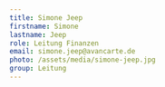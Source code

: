 ```yaml
---
title: Simone Jeep
firstname: Simone
lastname: Jeep
role: Leitung Finanzen
email: simone.jeep@avancarte.de
photo: /assets/media/simone-jeep.jpg
group: Leitung
---
```

